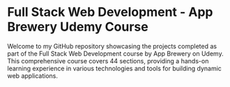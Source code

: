 # Full Stack Web Development - App Brewery Udemy Course

Welcome to my GitHub repository showcasing the projects completed as part of the Full Stack Web Development course by App Brewery on Udemy. This comprehensive course covers 44 sections, providing a hands-on learning experience in various technologies and tools for building dynamic web applications.

